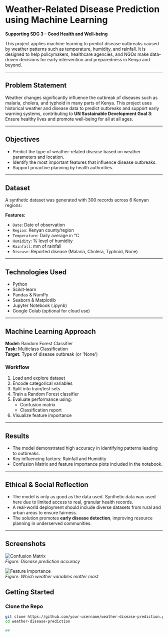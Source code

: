 # Weather-Related Disease Prediction using Machine Learning

**Supporting SDG 3 – Good Health and Well-being**

This project applies machine learning to predict disease outbreaks caused by weather patterns such as temperature, humidity, and rainfall. It is designed to help policymakers, healthcare agencies, and NGOs make data-driven decisions for early intervention and preparedness in Kenya and beyond.

---

## Problem Statement

Weather changes significantly influence the outbreak of diseases such as malaria, cholera, and typhoid in many parts of Kenya. This project uses historical weather and disease data to predict outbreaks and support early warning systems, contributing to **UN Sustainable Development Goal 3**: Ensure healthy lives and promote well-being for all at all ages.

---

## Objectives

- Predict the type of weather-related disease based on weather parameters and location.
- Identify the most important features that influence disease outbreaks.
- Support proactive planning by health authorities.

---

## Dataset

A synthetic dataset was generated with 300 records across 6 Kenyan regions:

**Features:**

- `Date`: Date of observation  
- `Region`: Kenyan county/region  
- `Temperature`: Daily average in °C  
- `Humidity`: % level of humidity  
- `Rainfall`: mm of rainfall  
- `Disease`: Reported disease (Malaria, Cholera, Typhoid, None)

---

## Technologies Used

- Python  
- Scikit-learn  
- Pandas & NumPy  
- Seaborn & Matplotlib  
- Jupyter Notebook (.ipynb)  
- Google Colab (optional for cloud use)

---

## Machine Learning Approach

**Model:** Random Forest Classifier  
**Task:** Multiclass Classification  
**Target:** Type of disease outbreak (or 'None')

### Workflow

1. Load and explore dataset  
2. Encode categorical variables  
3. Split into train/test sets  
4. Train a Random Forest classifier  
5. Evaluate performance using:  
   - Confusion matrix  
   - Classification report  
6. Visualize feature importance

---

## Results

- The model demonstrated high accuracy in identifying patterns leading to outbreaks.  
- Key influencing factors: Rainfall and Humidity  
- Confusion Matrix and feature importance plots included in the notebook.

---

## Ethical & Social Reflection

- The model is only as good as the data used. Synthetic data was used here due to limited access to real, granular health records.  
- A real-world deployment should include diverse datasets from rural and urban areas to ensure fairness.  
- The solution promotes **early disease detection**, improving resource planning in underserved communities.

---
## Screenshots 
![Confusion Matrix](C:\Users\sharl\OneDrive\Pictures\Screenshots\confusion_matrix.png)  
*Figure: Disease prediction accuracy*

![Feature Importance](C:\Users\sharl\OneDrive\Pictures\Screenshots\feature_importance.png)  
*Figure: Which weather variables matter most*


## Getting Started

### Clone the Repo

```bash
git clone https://github.com/your-username/weather-disease-prediction.git
cd weather-disease-prediction

##
